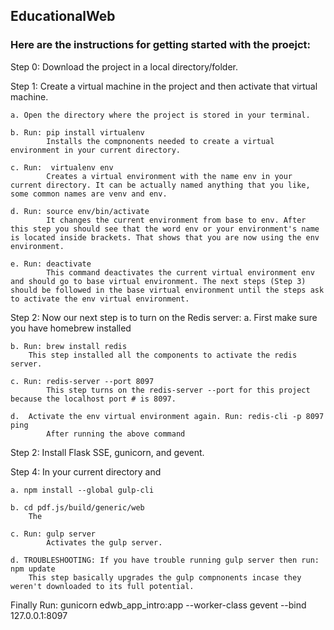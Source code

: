 ## EducationalWeb

### Here are the instructions for getting started with the proejct:

Step 0: Download the project in a local directory/folder. 

Step 1: Create a virtual machine in the project and then activate that virtual machine.

    a. Open the directory where the project is stored in your terminal.
    
    b. Run: pip install virtualenv  
            Installs the compnonents needed to create a virtual environment in your current directory.
    
    c. Run:  virtualenv env
            Creates a virtual environment with the name env in your current directory. It can be actually named anything that you like, some common names are venv and env.
    
    d. Run: source env/bin/activate
            It changes the current environment from base to env. After this step you should see that the word env or your environment's name is located inside brackets. That shows that you are now using the env environment.
    
    e. Run: deactivate
            This command deactivates the current virtual environment env and should go to base virtual environment. The next steps (Step 3) should be followed in the base virtual environment until the steps ask to activate the env virtual environment.
    

Step 2: Now our next step is to turn on the Redis server:
    a. First make sure you have homebrew installed 
    
    b. Run: brew install redis
        This step installed all the components to activate the redis server.
        
    c. Run: redis-server --port 8097 
            This step turns on the redis-server --port for this project because the localhost port # is 8097.
    
    d.  Activate the env virtual environment again. Run: redis-cli -p 8097 ping
            After running the above command
    
Step 2: Install Flask SSE, gunicorn, and gevent.
    

Step 4: In your current directory and 

    a. npm install --global gulp-cli
    
    b. cd pdf.js/build/generic/web
        The
    
    c. Run: gulp server
            Activates the gulp server.
    
    d. TROUBLESHOOTING: If you have trouble running gulp server then run: npm update
        This step basically upgrades the gulp compnonents incase they weren't downloaded to its full potential.
        

Finally Run: gunicorn edwb_app_intro:app --worker-class gevent --bind 127.0.0.1:8097



